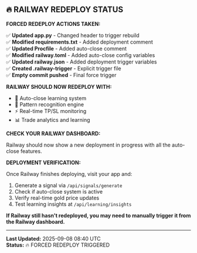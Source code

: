 ## 🔥 RAILWAY REDEPLOY STATUS

**FORCED REDEPLOY ACTIONS TAKEN:**

✅ **Updated app.py** - Changed header to trigger rebuild  
✅ **Modified requirements.txt** - Added deployment comment  
✅ **Updated Procfile** - Added auto-close comment  
✅ **Modified railway.toml** - Added auto-close config variables  
✅ **Updated railway.json** - Added deployment trigger variables  
✅ **Created .railway-trigger** - Explicit trigger file  
✅ **Empty commit pushed** - Final force trigger  

**RAILWAY SHOULD NOW REDEPLOY WITH:**

- 🎯 Auto-close learning system  
- 🧠 Pattern recognition engine  
- ⚡ Real-time TP/SL monitoring  
- 📊 Trade analytics and learning  

**CHECK YOUR RAILWAY DASHBOARD:**

Railway should now show a new deployment in progress with all the auto-close features.

**DEPLOYMENT VERIFICATION:**

Once Railway finishes deploying, visit your app and:
1. Generate a signal via `/api/signals/generate`  
2. Check if auto-close system is active  
3. Verify real-time gold price updates  
4. Test learning insights at `/api/learning/insights`  

**If Railway still hasn't redeployed, you may need to manually trigger it from the Railway dashboard.**

---
**Last Updated:** 2025-09-08 08:40 UTC  
**Status:** 🔥 FORCED REDEPLOY TRIGGERED
